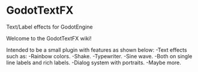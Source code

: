 # GodotTextFX
Text/Label effects for GodotEngine

Welcome to the GodotTextFX wiki!

Intended to be a small plugin with features as shown below:
-Text effects such as:
  -Rainbow colors.
  -Shake.
  -Typewriter.
  -Sine wave.
-Both on single line labels and rich labels.
-Dialog system with portraits.
-Maybe more.
